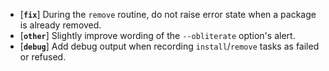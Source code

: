 * [**`fix`**] During the `remove` routine, do not raise error state when a package is already removed.
* [**`other`**] Slightly improve wording of the `--obliterate` option's alert.
* [**`debug`**] Add debug output when recording `install`/`remove` tasks as failed or refused.